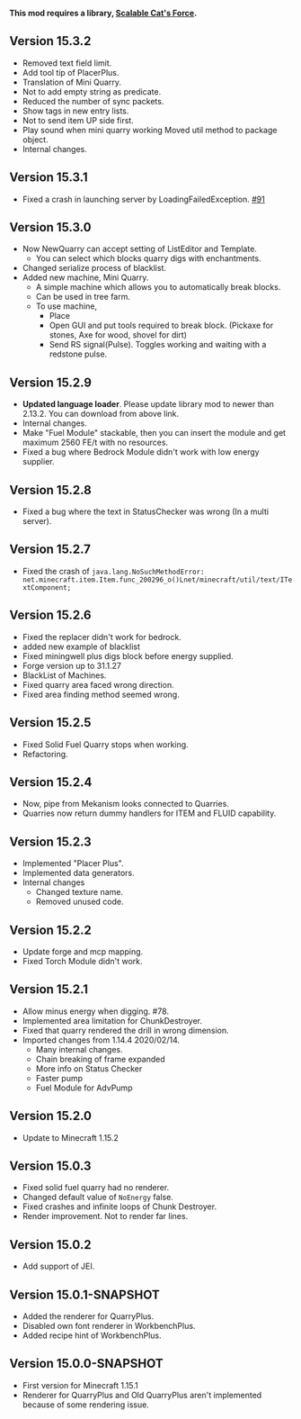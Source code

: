**This mod requires a library, [Scalable Cat's Force](https://www.curseforge.com/minecraft/mc-mods/scalable-cats-force).**
## Version 15.3.2
* Removed text field limit.
* Add tool tip of PlacerPlus.
* Translation of Mini Quarry.
* Not to add empty string as predicate.
* Reduced the number of sync packets.
* Show tags in new entry lists.
* Not to send item UP side first.
* Play sound when mini quarry working Moved util method to package object.
* Internal changes.

## Version 15.3.1
* Fixed a crash in launching server by LoadingFailedException. [#91](https://github.com/Kotori316/QuarryPlus/issues/91)

## Version 15.3.0
* Now NewQuarry can accept setting of ListEditor and Template.
  * You can select which blocks quarry digs with enchantments.
* Changed serialize process of blacklist.
* Added new machine, Mini Quarry.
  * A simple machine which allows you to automatically break blocks.
  * Can be used in tree farm.
  * To use machine,
    * Place
    * Open GUI and put tools required to break block. (Pickaxe for stones, Axe for wood, shovel for dirt)
    * Send RS signal(Pulse). Toggles working and waiting with a redstone pulse.

## Version 15.2.9
* **Updated language loader**. Please update library mod to newer than 2.13.2. You can download from above link.
* Internal changes.
* Make "Fuel Module" stackable, then you can insert the module and get maximum 2560 FE/t with no resources.
* Fixed a bug where Bedrock Module didn't work with low energy supplier.

## Version 15.2.8
* Fixed a bug where the text in StatusChecker was wrong (In a multi server).

## Version 15.2.7
* Fixed the crash of `java.lang.NoSuchMethodError: net.minecraft.item.Item.func_200296_o()Lnet/minecraft/util/text/ITextComponent;`

## Version 15.2.6
* Fixed the replacer didn't work for bedrock.
* added new example of blacklist
* Fixed miningwell plus digs block before energy supplied.
* Forge version up to 31.1.27
* BlackList of Machines.
* Fixed quarry area faced wrong direction.
* Fixed area finding method seemed wrong.

## Version 15.2.5
* Fixed Solid Fuel Quarry stops when working.
* Refactoring.

## Version 15.2.4
* Now, pipe from Mekanism looks connected to Quarries.
* Quarries now return dummy handlers for ITEM and FLUID capability.

## Version 15.2.3
* Implemented "Placer Plus".
* Implemented data generators.
* Internal changes
  * Changed texture name.
  * Removed unused code.

## Version 15.2.2
* Update forge and mcp mapping.
* Fixed Torch Module didn't work.

## Version 15.2.1
* Allow minus energy when digging. #78.
* Implemented area limitation for ChunkDestroyer.
* Fixed that quarry rendered the drill in wrong dimension.
* Imported changes from 1.14.4 2020/02/14.
    - Many internal changes.
    - Chain breaking of frame expanded
    - More info on Status Checker
    - Faster pump
    - Fuel Module for AdvPump

## Version 15.2.0
* Update to Minecraft 1.15.2

## Version 15.0.3
* Fixed solid fuel quarry had no renderer.
* Changed default value of `NoEnergy` false.
* Fixed crashes and infinite loops of Chunk Destroyer.
* Render improvement. Not to render far lines.

## Version 15.0.2
* Add support of JEI.

## Version 15.0.1-SNAPSHOT
* Added the renderer for QuarryPlus.
* Disabled own font renderer in WorkbenchPlus.
* Added recipe hint of WorkbenchPlus.

## Version 15.0.0-SNAPSHOT
* First version for Minecraft 1.15.1
* Renderer for QuarryPlus and Old QuarryPlus aren't implemented because of some rendering issue.
